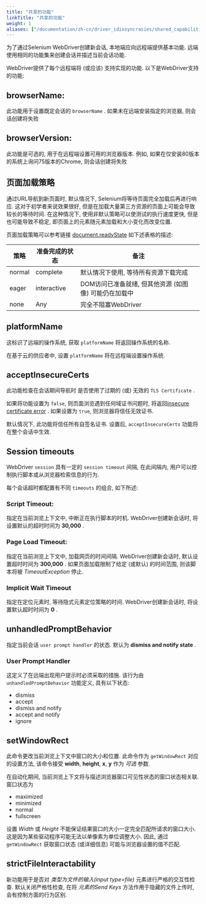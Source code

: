 ```yaml
---
title: "共享的功能"
linkTitle: "共享的功能"
weight: 1
aliases: ["/documentation/zh-cn/driver_idiosyncrasies/shared_capabilities/"]
---
```

 
为了通过Selenium WebDriver创建新会话, 
本地端应向远程端提供基本功能. 
远端使用相同的功能集来创建会话并描述当前会话功能. 
 
WebDriver提供了每个远程端将 (或应该) 支持实现的功能. 
以下是WebDriver支持的功能:
 
## browserName:
 
此功能用于设置既定会话的 `browserName` . 
如果未在远端安装指定的浏览器, 
则会话创建将失败
 
## browserVersion: 
 
此功能是可选的, 用于在远程端设置可用的浏览器版本. 
例如, 如果在仅安装80版本的系统上询问75版本的Chrome, 
则会话创建将失败
 
## 页面加载策略
通过URL导航到新页面时, 默认情况下, Selenium将等待页面完全加载后再进行响应. 这对于初学者来说效果很好, 但是在加载大量第三方资源的页面上可能会导致较长的等待时间. 在这种情况下, 使用非默认策略可以使测试的执行速度更快, 但是也可能导致不稳定, 即页面上的元素随元素加载和大小变化而改变位置.

页面加载策略可以参考链接
[document.readyState](https://developer.mozilla.org/zh-CN/docs/Web/API/Document/readyState)
如下述表格的描述:

| 策略 | 准备完成的状态 | 备注 |
| -------- | ----------- | ----- |
| normal | complete | 默认情况下使用, 等待所有资源下载完成 |
| eager | interactive | DOM访问已准备就绪, 但其他资源 (如图像) 可能仍在加载中 |
| none | Any | 完全不阻塞WebDriver|

## platformName

这标识了远端的操作系统, 
获取 `platformName` 将返回操作系统的名称. 

在基于云的供应者中, 
设置 `platformName` 将在远程端设置操作系统.

## acceptInsecureCerts

此功能检查在会话期间导航时
是否使用了过期的 (或) 无效的 `TLS Certificate` .

如果将功能设置为 `false`, 
则页面浏览遇到任何域证书问题时, 
将返回[insecure certificate error](//developer.mozilla.org/zh-CN/docs/Web/WebDriver/Errors/InsecureCertificate) . 
如果设置为 `true`, 则浏览器将信任无效证书.

默认情况下, 此功能将信任所有自签名证书. 
设置后,  `acceptInsecureCerts` 功能将在整个会话中生效.

## Session timeouts

WebDriver `session` 具有一定的 `session timeout` 间隔, 
在此间隔内, 用户可以控制执行脚本或从浏览器检索信息的行为.

每个会话超时都配置有不同 `timeouts` 的组合, 
如下所述:

### Script Timeout:
指定在当前浏览上下文中, 中断正在执行脚本的时机. 
WebDriver创建新会话时, 
将设置默认的超时时间为 **30,000** .

### Page Load Timeout:
指定在当前浏览上下文中, 加载网页的时间间隔. 
WebDriver创建新会话时, 
默认设置超时时间为 **300,000** . 
如果页面加载限制了给定 (或默认) 的时间范围, 
则该脚本将被 _TimeoutException_ 停止.

### Implicit Wait Timeout
指定在定位元素时, 等待隐式元素定位策略的时间. 
WebDriver创建新会话时, 
将设置默认超时时间为 **0** .

## unhandledPromptBehavior

指定当前会话 `user prompt handler` 的状态. 
默认为 **dismiss and notify state** . 

### User Prompt Handler

这定义了在远端出现用户提示时必须采取的措施. 
该行为由`unhandledPromptBehavior` 功能定义, 
具有以下状态:

* dismiss
* accept
* dismiss and notify
* accept and notify
* ignore

## setWindowRect

此命令更改当前浏览上下文中窗口的大小和位置. 
此命令作为 `getWindowRect` 对应的设置方法, 
该命令接受 **width**, **height**,
**x**, **y** 作为 _可选_ 参数.

在自动化期间, 
当前浏览上下文将与描述浏览器窗口可见性状态的窗口状态相关联. 
窗口状态为

* maximized
* minimized
* normal
* fullscreen

设置 _Width_ 或 _Height_ 不能保证结果窗口的大小一定完全匹配所请求的窗口大小. 
这是因为某些驱动程序可能无法以单像素为单位调整大小. 
因此, 通过 `getWindowRect` 获取窗口状态 (或详细信息) 
可能与浏览器设置的值不匹配.

## strictFileInteractability

新功能用于是否对 _类型为文件的输入(input type=file)_ 元素进行严格的交互性检查.
默认关闭严格性检查, 
在将 _元素的Send Keys_ 方法作用于隐藏的文件上传时, 
会有控制方面的行为区别.
